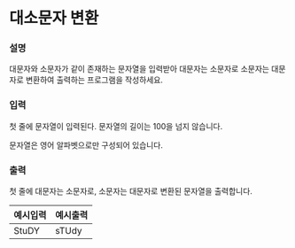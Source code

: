 # 대소문자 변환

### 설명

대문자와 소문자가 같이 존재하는 문자열을 입력받아 대문자는 소문자로 소문자는 대문자로 변환하여 출력하는 프로그램을 작성하세요.


### 입력
첫 줄에 문자열이 입력된다. 문자열의 길이는 100을 넘지 않습니다.

문자열은 영어 알파벳으로만 구성되어 있습니다.


### 출력
첫 줄에 대문자는 소문자로, 소문자는 대문자로 변환된 문자열을 출력합니다.

|예시입력|예시출력|
|---|---|
|StuDY|sTUdy|
